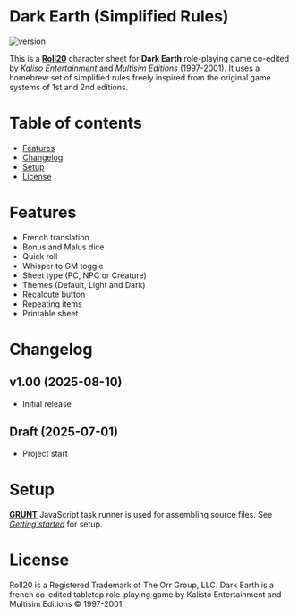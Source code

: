 # Dark Earth (Simplified Rules)
![version](https://img.shields.io/badge/version-1.00-green.svg)

This is a [**Roll20**](https://roll20.net/) character sheet for **Dark Earth** role-playing game co-edited by *Kaliso Entertainment* and *Multisim Editions* (1997-2001). It uses a homebrew set of simplified rules freely inspired from the original game systems of 1st and 2nd editions.

# Table of contents
* [Features](#features)
* [Changelog](#changelog)
* [Setup](#build)
* [License](#license)

# Features
* French translation
* Bonus and Malus dice
* Quick roll
* Whisper to GM toggle
* Sheet type (PC, NPC or Creature)
* Themes (Default, Light and Dark)
* Recalcute button
* Repeating items
* Printable sheet

# Changelog

## v1.00 (2025-08-10)
- Initial release

## Draft (2025-07-01)
- Project start

# Setup
[**GRUNT**](https://gruntjs.com/) JavaScript task runner is used for assembling source files. See [*Getting started*](https://gruntjs.com/getting-started) for setup.

# License

Roll20 is a Registered Trademark of The Orr Group, LLC.
Dark Earth is a french co-edited tabletop role-playing game by Kalisto Entertainment and Multisim Editions © 1997-2001.
